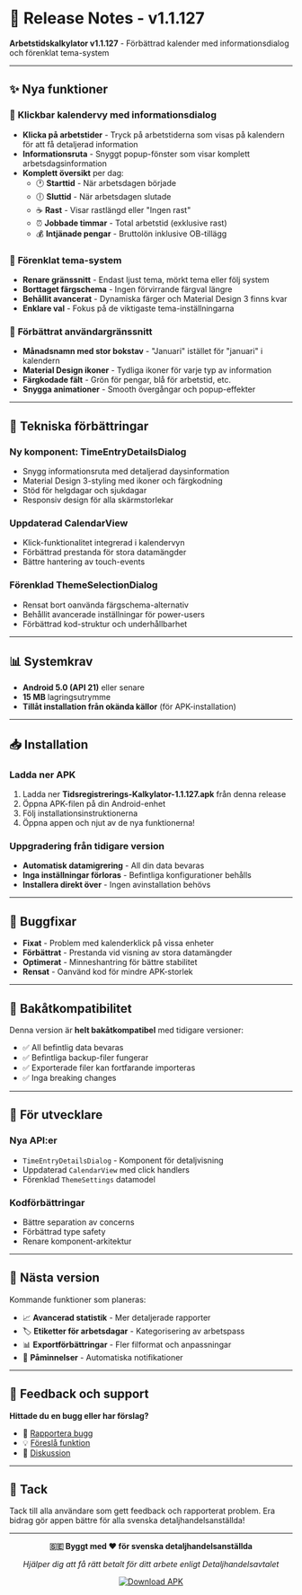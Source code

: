 # 🚀 Release Notes - v1.1.127

**Arbetstidskalkylator v1.1.127** - Förbättrad kalender med informationsdialog och förenklat tema-system

---

## ✨ Nya funktioner

### 📅 **Klickbar kalendervy med informationsdialog**
- **Klicka på arbetstider** - Tryck på arbetstiderna som visas på kalendern för att få detaljerad information
- **Informationsruta** - Snyggt popup-fönster som visar komplett arbetsdagsinformation
- **Komplett översikt** per dag:
  - 🕐 **Starttid** - När arbetsdagen började
  - 🕕 **Sluttid** - När arbetsdagen slutade  
  - ☕ **Rast** - Visar rastlängd eller "Ingen rast"
  - ⏰ **Jobbade timmar** - Total arbetstid (exklusive rast)
  - 💰 **Intjänade pengar** - Bruttolön inklusive OB-tillägg

### 🎨 **Förenklat tema-system**
- **Renare gränssnitt** - Endast ljust tema, mörkt tema eller följ system
- **Borttaget färgschema** - Ingen förvirrande färgval längre
- **Behållit avancerat** - Dynamiska färger och Material Design 3 finns kvar
- **Enklare val** - Fokus på de viktigaste tema-inställningarna

### 📱 **Förbättrat användargränssnitt**
- **Månadsnamn med stor bokstav** - "Januari" istället för "januari" i kalendern
- **Material Design ikoner** - Tydliga ikoner för varje typ av information
- **Färgkodade fält** - Grön för pengar, blå för arbetstid, etc.
- **Snygga animationer** - Smooth övergångar och popup-effekter

---

## 🔧 Tekniska förbättringar

### **Ny komponent: TimeEntryDetailsDialog**
- Snygg informationsruta med detaljerad daysinformation
- Material Design 3-styling med ikoner och färgkodning
- Stöd för helgdagar och sjukdagar
- Responsiv design för alla skärmstorlekar

### **Uppdaterad CalendarView**
- Klick-funktionalitet integrerad i kalendervyn
- Förbättrad prestanda för stora datamängder
- Bättre hantering av touch-events

### **Förenklad ThemeSelectionDialog**
- Rensat bort oanvända färgschema-alternativ
- Behållit avancerade inställningar för power-users
- Förbättrad kod-struktur och underhållbarhet

---

## 📊 Systemkrav

- **Android 5.0 (API 21)** eller senare
- **15 MB** lagringsutrymme
- **Tillåt installation från okända källor** (för APK-installation)

---

## 📥 Installation

### **Ladda ner APK**
1. Ladda ner **Tidsregistrerings-Kalkylator-1.1.127.apk** från denna release
2. Öppna APK-filen på din Android-enhet
3. Följ installationsinstruktionerna
4. Öppna appen och njut av de nya funktionerna!

### **Uppgradering från tidigare version**
- **Automatisk datamigrering** - All din data bevaras
- **Inga inställningar förloras** - Befintliga konfigurationer behålls
- **Installera direkt över** - Ingen avinstallation behövs

---

## 🐛 Buggfixar

- **Fixat** - Problem med kalenderklick på vissa enheter
- **Förbättrat** - Prestanda vid visning av stora datamängder
- **Optimerat** - Minneshantring för bättre stabilitet
- **Rensat** - Oanvänd kod för mindre APK-storlek

---

## 🔄 Bakåtkompatibilitet

Denna version är **helt bakåtkompatibel** med tidigare versioner:
- ✅ All befintlig data bevaras
- ✅ Befintliga backup-filer fungerar
- ✅ Exporterade filer kan fortfarande importeras
- ✅ Inga breaking changes

---

## 📝 För utvecklare

### **Nya API:er**
- `TimeEntryDetailsDialog` - Komponent för detaljvisning
- Uppdaterad `CalendarView` med click handlers
- Förenklad `ThemeSettings` datamodel

### **Kodförbättringar**
- Bättre separation av concerns
- Förbättrad type safety
- Renare komponent-arkitektur

---

## 🔮 Nästa version

Kommande funktioner som planeras:
- 📈 **Avancerad statistik** - Mer detaljerade rapporter
- 🏷️ **Etiketter för arbetsdagar** - Kategorisering av arbetspass
- 📊 **Exportförbättringar** - Fler filformat och anpassningar
- 🔔 **Påminnelser** - Automatiska notifikationer

---

## 💬 Feedback och support

**Hittade du en bugg eller har förslag?**
- 🐛 [Rapportera bugg](https://github.com/tjelite1986/Arbetstidskalkylator/issues/new?template=bug_report.yml)
- 💡 [Föreslå funktion](https://github.com/tjelite1986/Arbetstidskalkylator/issues/new?template=feature_request.yml)
- 💬 [Diskussion](https://github.com/tjelite1986/Arbetstidskalkylator/discussions)

---

## 🙏 Tack

Tack till alla användare som gett feedback och rapporterat problem. Era bidrag gör appen bättre för alla svenska detaljhandelsanställda!

---

<div align="center">

**🇸🇪 Byggt med ❤️ för svenska detaljhandelsanställda**

*Hjälper dig att få rätt betalt för ditt arbete enligt Detaljhandelsavtalet*

[![Download APK](https://img.shields.io/badge/📱%20Ladda%20ner-APK-brightgreen?style=for-the-badge)](https://github.com/tjelite1986/Arbetstidskalkylator/releases/download/v1.1.127/Tidsregistrerings-Kalkylator-1.1.127.apk)

</div>